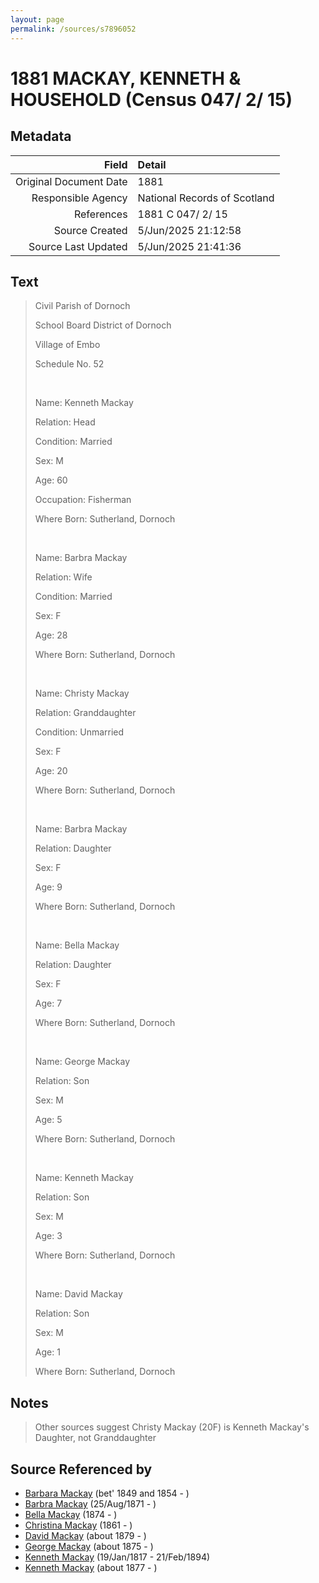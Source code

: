 ```yaml
---
layout: page
permalink: /sources/s7896052
---
```


# 1881 MACKAY, KENNETH & HOUSEHOLD (Census 047/ 2/ 15)

## Metadata

Field | Detail
---:|:---
Original Document Date | 1881
Responsible Agency | National Records of Scotland
References | 1881 C 047/ 2/ 15
Source Created | 5/Jun/2025 21:12:58
Source Last Updated | 5/Jun/2025 21:41:36

## Text

> Civil Parish of Dornoch
>
> School Board District of Dornoch
>
> Village of Embo
>
> Schedule No. 52
>
> <br/>
>
> Name: Kenneth Mackay
>
> Relation: Head
>
> Condition: Married
>
> Sex: M
>
> Age: 60
>
> Occupation: Fisherman
>
> Where Born: Sutherland, Dornoch
>
> <br/>
>
> Name: Barbra Mackay
>
> Relation: Wife
>
> Condition: Married
>
> Sex: F
>
> Age: 28
>
> Where Born: Sutherland, Dornoch
>
> <br/>
>
> Name: Christy Mackay
>
> Relation: Granddaughter
>
> Condition: Unmarried
>
> Sex: F
>
> Age: 20
>
> Where Born: Sutherland, Dornoch
>
> <br/>
>
> Name: Barbra Mackay
>
> Relation: Daughter
>
> Sex: F
>
> Age: 9
>
> Where Born: Sutherland, Dornoch
>
> <br/>
>
> Name: Bella Mackay
>
> Relation: Daughter
>
> Sex: F
>
> Age: 7
>
> Where Born: Sutherland, Dornoch
>
> <br/>
>
> Name: George Mackay
>
> Relation: Son
>
> Sex: M
>
> Age: 5
>
> Where Born: Sutherland, Dornoch
>
> <br/>
>
> Name: Kenneth Mackay
>
> Relation: Son
>
> Sex: M
>
> Age: 3
>
> Where Born: Sutherland, Dornoch
>
> <br/>
>
> Name: David Mackay
>
> Relation: Son
>
> Sex: M
>
> Age: 1
>
> Where Born: Sutherland, Dornoch
>

## Notes

> Other sources suggest Christy Mackay (20F) is Kenneth Mackay's Daughter, not Granddaughter
>


## Source Referenced by

* [Barbara Mackay](../people/@52409786@-barbara-mackay-b1849~1854-d.md) (bet' 1849 and 1854 - )
* [Barbra Mackay](../people/@60643714@-barbra-mackay-b1871-8-25-d.md) (25/Aug/1871 - )
* [Bella Mackay](../people/@64376706@-bella-mackay-b1874-d.md) (1874 - )
* [Christina Mackay](../people/@20426296@-christina-mackay-b1861-d.md) (1861 - )
* [David Mackay](../people/@66349958@-david-mackay-b1879-d.md) (about 1879 - )
* [George Mackay](../people/@46319502@-george-mackay-b1875-d.md) (about 1875 - )
* [Kenneth Mackay](../people/@21362348@-kenneth-mackay-b1817-1-19-d1894-2-21.md) (19/Jan/1817 - 21/Feb/1894)
* [Kenneth Mackay](../people/@38140776@-kenneth-mackay-b1877-d.md) (about 1877 - )
